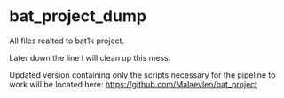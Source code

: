 # bat_project_dump
 All files realted to bat1k project. 

Later down the line I will clean up this mess. 

Updated version containing only the scripts necessary for the pipeline to work will be located here: https://github.com/Malaevleo/bat_project
